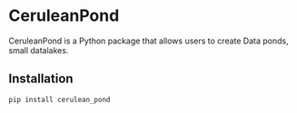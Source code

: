 # CeruleanPond

CeruleanPond is a Python package that allows users to create Data ponds, small datalakes.

## Installation

```bash
pip install cerulean_pond
